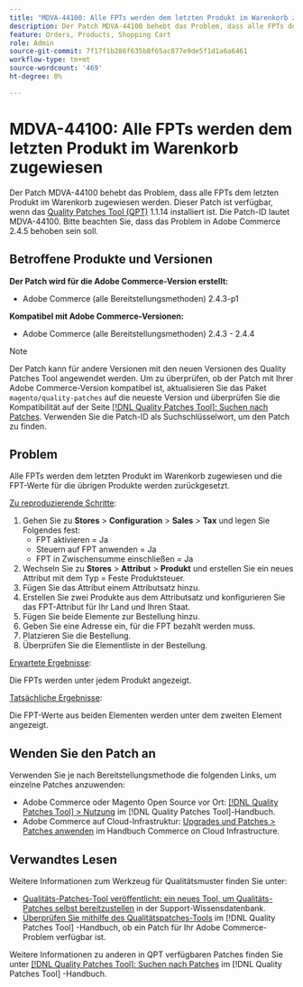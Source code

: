 ```yaml
---
title: "MDVA-44100: Alle FPTs werden dem letzten Produkt im Warenkorb zugewiesen."
description: Der Patch MDVA-44100 behebt das Problem, dass alle FPTs dem letzten Produkt im Warenkorb zugewiesen werden. Dieser Patch ist verfügbar, wenn das [Quality Patches Tool (QPT)](https://experienceleague.adobe.com/en/docs/commerce-knowledge-base/kb/announcements/commerce-announcements/magento-quality-patches-released-new-tool-to-self-serve-quality-patches) 1.1.14 installiert ist. Die Patch-ID lautet MDVA-44100. Bitte beachten Sie, dass das Problem in Adobe Commerce 2.4.5 behoben sein soll.
feature: Orders, Products, Shopping Cart
role: Admin
source-git-commit: 7f17f1b286f635b8f65ac877e9de5f1d1a6a6461
workflow-type: tm+mt
source-wordcount: '469'
ht-degree: 0%

---
```


# MDVA-44100: Alle FPTs werden dem letzten Produkt im Warenkorb zugewiesen

Der Patch MDVA-44100 behebt das Problem, dass alle FPTs dem letzten Produkt im Warenkorb zugewiesen werden. Dieser Patch ist verfügbar, wenn das [Quality Patches Tool (QPT)](https://experienceleague.adobe.com/en/docs/commerce-knowledge-base/kb/announcements/commerce-announcements/magento-quality-patches-released-new-tool-to-self-serve-quality-patches) 1.1.14 installiert ist. Die Patch-ID lautet MDVA-44100. Bitte beachten Sie, dass das Problem in Adobe Commerce 2.4.5 behoben sein soll.

## Betroffene Produkte und Versionen

**Der Patch wird für die Adobe Commerce-Version erstellt:**

* Adobe Commerce (alle Bereitstellungsmethoden) 2.4.3-p1

**Kompatibel mit Adobe Commerce-Versionen:**

* Adobe Commerce (alle Bereitstellungsmethoden) 2.4.3 - 2.4.4

>[!NOTE]
>
>Der Patch kann für andere Versionen mit den neuen Versionen des Quality Patches Tool angewendet werden. Um zu überprüfen, ob der Patch mit Ihrer Adobe Commerce-Version kompatibel ist, aktualisieren Sie das Paket `magento/quality-patches` auf die neueste Version und überprüfen Sie die Kompatibilität auf der Seite [[!DNL Quality Patches Tool]: Suchen nach Patches](https://experienceleague.adobe.com/en/docs/commerce-knowledge-base/kb/announcements/commerce-announcements/magento-quality-patches-released-new-tool-to-self-serve-quality-patches). Verwenden Sie die Patch-ID als Suchschlüsselwort, um den Patch zu finden.

## Problem

Alle FPTs werden dem letzten Produkt im Warenkorb zugewiesen und die FPT-Werte für die übrigen Produkte werden zurückgesetzt.

<u>Zu reproduzierende Schritte</u>:

1. Gehen Sie zu **Stores** > **Configuration** > **Sales** > **Tax** und legen Sie Folgendes fest:
   * FPT aktivieren = Ja
   * Steuern auf FPT anwenden = Ja
   * FPT in Zwischensumme einschließen = Ja
1. Wechseln Sie zu **Stores** > **Attribut** > **Produkt** und erstellen Sie ein neues Attribut mit dem Typ = Feste Produktsteuer.
1. Fügen Sie das Attribut einem Attributsatz hinzu.
1. Erstellen Sie zwei Produkte aus dem Attributsatz und konfigurieren Sie das FPT-Attribut für Ihr Land und Ihren Staat.
1. Fügen Sie beide Elemente zur Bestellung hinzu.
1. Geben Sie eine Adresse ein, für die FPT bezahlt werden muss.
1. Platzieren Sie die Bestellung.
1. Überprüfen Sie die Elementliste in der Bestellung.

<u>Erwartete Ergebnisse</u>:

Die FPTs werden unter jedem Produkt angezeigt.

<u>Tatsächliche Ergebnisse</u>:

Die FPT-Werte aus beiden Elementen werden unter dem zweiten Element angezeigt.

## Wenden Sie den Patch an

Verwenden Sie je nach Bereitstellungsmethode die folgenden Links, um einzelne Patches anzuwenden:

* Adobe Commerce oder Magento Open Source vor Ort: [[!DNL Quality Patches Tool] > Nutzung](/help/tools/quality-patches-tool/usage.md) im [!DNL Quality Patches Tool]-Handbuch.
* Adobe Commerce auf Cloud-Infrastruktur: [Upgrades und Patches > Patches anwenden](https://experienceleague.adobe.com/docs/commerce-cloud-service/user-guide/develop/upgrade/apply-patches.html) im Handbuch Commerce on Cloud Infrastructure.

## Verwandtes Lesen

Weitere Informationen zum Werkzeug für Qualitätsmuster finden Sie unter:

* [Qualitäts-Patches-Tool veröffentlicht: ein neues Tool, um Qualitäts-Patches selbst bereitzustellen](https://experienceleague.adobe.com/en/docs/commerce-knowledge-base/kb/announcements/commerce-announcements/magento-quality-patches-released-new-tool-to-self-serve-quality-patches) in der Support-Wissensdatenbank.
* [Überprüfen Sie mithilfe des Qualitätspatches-Tools](/help/tools/quality-patches-tool/patches-available-in-qpt/check-patch-for-magento-issue-with-magento-quality-patches.md) im [!DNL Quality Patches Tool] -Handbuch, ob ein Patch für Ihr Adobe Commerce-Problem verfügbar ist.

Weitere Informationen zu anderen in QPT verfügbaren Patches finden Sie unter [[!DNL Quality Patches Tool]: Suchen nach Patches](https://experienceleague.adobe.com/tools/commerce-quality-patches/index.html) im [!DNL Quality Patches Tool] -Handbuch.
